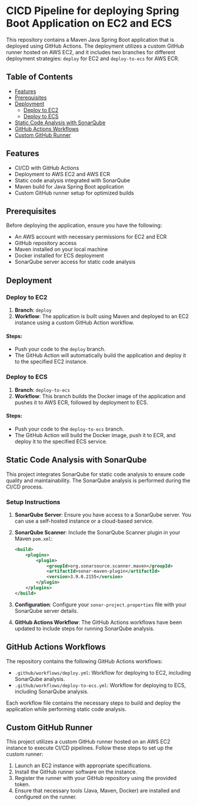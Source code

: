 # CICD Pipeline for deploying Spring Boot Application on EC2 and ECS

This repository contains a Maven Java Spring Boot application that is deployed using GitHub Actions. The deployment utilizes a custom GitHub runner hosted on AWS EC2, and it includes two branches for different deployment strategies: `deploy` for EC2 and `deploy-to-ecs` for AWS ECR.

## Table of Contents

- [Features](#features)
- [Prerequisites](#prerequisites)
- [Deployment](#deployment)
  - [Deploy to EC2](#deploy-to-ec2)
  - [Deploy to ECS](#deploy-to-ecs)
- [Static Code Analysis with SonarQube](#static-code-analysis-with-sonarqube)
- [GitHub Actions Workflows](#github-actions-workflows)
- [Custom GitHub Runner](#custom-github-runner)

## Features

- CI/CD with GitHub Actions
- Deployment to AWS EC2 and AWS ECR
- Static code analysis integrated with SonarQube
- Maven build for Java Spring Boot application
- Custom GitHub runner setup for optimized builds

## Prerequisites

Before deploying the application, ensure you have the following:

- An AWS account with necessary permissions for EC2 and ECR
- GitHub repository access
- Maven installed on your local machine
- Docker installed for ECS deployment
- SonarQube server access for static code analysis

## Deployment

### Deploy to EC2

1. **Branch**: `deploy`
2. **Workflow**: The application is built using Maven and deployed to an EC2 instance using a custom GitHub Action workflow.

#### Steps:
- Push your code to the `deploy` branch.
- The GitHub Action will automatically build the application and deploy it to the specified EC2 instance.

### Deploy to ECS

1. **Branch**: `deploy-to-ecs`
2. **Workflow**: This branch builds the Docker image of the application and pushes it to AWS ECR, followed by deployment to ECS.

#### Steps:
- Push your code to the `deploy-to-ecs` branch.
- The GitHub Action will build the Docker image, push it to ECR, and deploy it to the specified ECS service.

## Static Code Analysis with SonarQube

This project integrates SonarQube for static code analysis to ensure code quality and maintainability. The SonarQube analysis is performed during the CI/CD process.

### Setup Instructions

1. **SonarQube Server**: Ensure you have access to a SonarQube server. You can use a self-hosted instance or a cloud-based service.
2. **SonarQube Scanner**: Include the SonarQube Scanner plugin in your Maven `pom.xml`:

   ```xml
   <build>
       <plugins>
           <plugin>
               <groupId>org.sonarsource.scanner.maven</groupId>
               <artifactId>sonar-maven-plugin</artifactId>
               <version>3.9.0.2155</version>
           </plugin>
       </plugins>
   </build>
   ```

3. **Configuration**: Configure your `sonar-project.properties` file with your SonarQube server details.

4. **GitHub Actions Workflow**: The GitHub Actions workflows have been updated to include steps for running SonarQube analysis.

## GitHub Actions Workflows

The repository contains the following GitHub Actions workflows:

- `.github/workflows/deploy.yml`: Workflow for deploying to EC2, including SonarQube analysis.
- `.github/workflows/deploy-to-ecs.yml`: Workflow for deploying to ECS, including SonarQube analysis.

Each workflow file contains the necessary steps to build and deploy the application while performing static code analysis.

## Custom GitHub Runner

This project utilizes a custom GitHub runner hosted on an AWS EC2 instance to execute CI/CD pipelines. Follow these steps to set up the custom runner:

1. Launch an EC2 instance with appropriate specifications.
2. Install the GitHub runner software on the instance.
3. Register the runner with your GitHub repository using the provided token.
4. Ensure that necessary tools (Java, Maven, Docker) are installed and configured on the runner.
